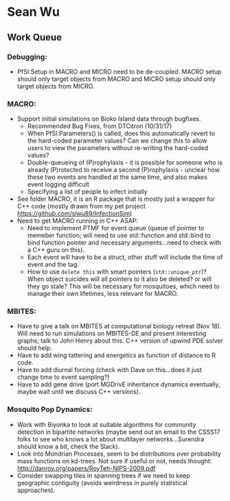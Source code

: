 # Sean Wu

## Work Queue

### Debugging:
* PfSI.Setup in MACRO and MICRO need to be de-coupled. MACRO setup should only target objects from MACRO and MICRO setup should only target objects from MICRO.

### MACRO:
* Support initial simulations on Bioko Island data through bugfixes.
  * Recommended Bug Fixes, from DTCitron (10/31/17)
  * When PfSI.Parameters() is called, does this automatically revert to the hard-coded parameter values?  Can we change this to allow users to view the parameters without re-writing the hard-coded values?
  * Double-queueing of (P)rophylaxis - it is possible for someone who is already (P)rotected to receive a second (P)rophylaxis - unclear how these two events are handled at the same time, and also makes event logging difficult
  * Specifying a list of people to infect initially
* See folder MACRO, it is an R package that is mostly just a wrapper for C++ code (mostly drawn from my pet project https://github.com/slwu89/InfectionSim)
* Need to get MACRO running in C++ ASAP:
  * Need to implement PTMF for event queue (queue of pointer to memeber function; will need to use std::function and std::bind to bind function pointer and necessary arguments...need to check with a C++ guru on this).
  * Each event will have to be a struct, other stuff will include the time of event and the tag.
  * How to use `delete this` with smart pointers (`std::unique_ptr`)? When object suicides will all pointers to it also be deleted? or will they go stale? This will be necessary for mosquitoes, which need to manage their own lifetimes, less relevant for MACRO.
 
 ### MBITES:
 *  Have to give a talk on MBITES at computational biology retreat (Nov 18). Will need to run simulations on MBITES-DE and present interesting graphs; talk to John Henry about this. C++ version of upwind PDE solver should help.
 *  Have to add wing tattering and energetics as function of distance to R code.
 *  Have to add diurnal forcing (check with Dave on this...does it just change time to event sampling?)
 *  Have to add gene drive (port MGDrivE inheritance dynamics eventually, maybe wait until we discuss C++ versions).
 
 ### Mosquito Pop Dynamics:
 *  Work with Biyonka to look at suitable algorithms for community detection in bipartite networks (maybe send out an email to the CSSS17 folks to see who knows a lot about multilayer networks...Surendra should know a bit, check the Slack).
 *  Look into Mondrian Processes, seem to be distributions over probability mass functions on kd-trees. Not sure if useful or not, needs thought: http://danroy.org/papers/RoyTeh-NIPS-2009.pdf
 *  Consider swapping tiles in spanning trees if we need to keep geographic contiguity (avoids weirdness in purely statistical approaches).
